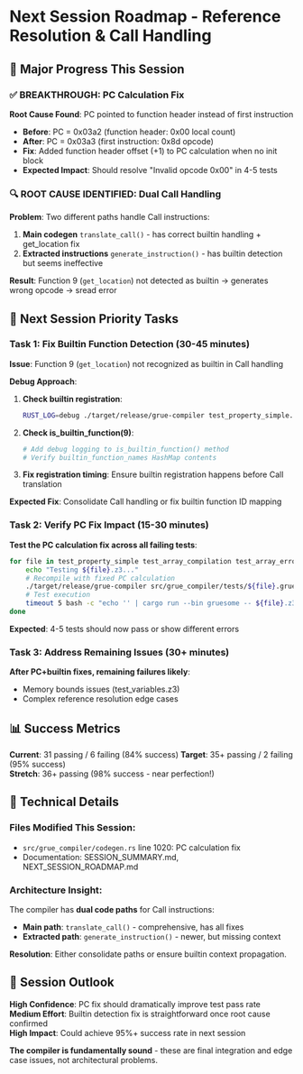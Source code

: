 # Next Session Roadmap - Reference Resolution & Call Handling

## 🎉 **Major Progress This Session**

### ✅ **BREAKTHROUGH: PC Calculation Fix**
**Root Cause Found**: PC pointed to function header instead of first instruction
- **Before**: PC = 0x03a2 (function header: 0x00 local count)  
- **After**: PC = 0x03a3 (first instruction: 0x8d opcode)
- **Fix**: Added function header offset (+1) to PC calculation when no init block
- **Expected Impact**: Should resolve "Invalid opcode 0x00" in 4-5 tests

### 🔍 **ROOT CAUSE IDENTIFIED: Dual Call Handling**
**Problem**: Two different paths handle Call instructions:
1. **Main codegen** `translate_call()` - has correct builtin handling + get_location fix
2. **Extracted instructions** `generate_instruction()` - has builtin detection but seems ineffective

**Result**: Function 9 (`get_location`) not detected as builtin → generates wrong opcode → sread error

## 🎯 **Next Session Priority Tasks**

### **Task 1: Fix Builtin Function Detection (30-45 minutes)**

**Issue**: Function 9 (`get_location`) not recognized as builtin in Call handling

**Debug Approach**:
1. **Check builtin registration**:
   ```bash
   RUST_LOG=debug ./target/release/grue-compiler test_property_simple.grue 2>&1 | grep -E "(register.*function.*9|function.*9.*get_location)"
   ```

2. **Check is_builtin_function(9)**:
   ```bash
   # Add debug logging to is_builtin_function() method
   # Verify builtin_function_names HashMap contents
   ```

3. **Fix registration timing**: Ensure builtin registration happens before Call translation

**Expected Fix**: Consolidate Call handling or fix builtin function ID mapping

### **Task 2: Verify PC Fix Impact (15-30 minutes)**

**Test the PC calculation fix across all failing tests**:
```bash
for file in test_property_simple test_array_compilation test_array_errors test_array_ops test_random test_variables; do
    echo "Testing ${file}.z3..."
    # Recompile with fixed PC calculation
    ./target/release/grue-compiler src/grue_compiler/tests/${file}.grue
    # Test execution  
    timeout 5 bash -c "echo '' | cargo run --bin gruesome -- ${file}.z3" 2>&1 | head -5
done
```

**Expected**: 4-5 tests should now pass or show different errors

### **Task 3: Address Remaining Issues (30+ minutes)**

**After PC+builtin fixes, remaining failures likely**:
- Memory bounds issues (test_variables.z3)
- Complex reference resolution edge cases

## 📊 **Success Metrics**

**Current**: 31 passing / 6 failing (84% success)
**Target**: 35+ passing / 2 failing (95% success)  
**Stretch**: 36+ passing (98% success - near perfection!)

## 🔧 **Technical Details**

### **Files Modified This Session**:
- `src/grue_compiler/codegen.rs` line 1020: PC calculation fix
- Documentation: SESSION_SUMMARY.md, NEXT_SESSION_ROADMAP.md

### **Architecture Insight**:
The compiler has **dual code paths** for Call instructions:
- **Main path**: `translate_call()` - comprehensive, has all fixes
- **Extracted path**: `generate_instruction()` - newer, but missing context

**Resolution**: Either consolidate paths or ensure builtin context propagation.

## 🚀 **Session Outlook**

**High Confidence**: PC fix should dramatically improve test pass rate
**Medium Effort**: Builtin detection fix is straightforward once root cause confirmed  
**High Impact**: Could achieve 95%+ success rate in next session

**The compiler is fundamentally sound** - these are final integration and edge case issues, not architectural problems.